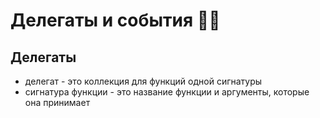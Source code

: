 # Делегаты и события 🤔🤯
## Делегаты
+ делегат - это коллекция для функций одной сигнатуры
+ сигнатура функции - это название функции и аргументы, которые она принимает
